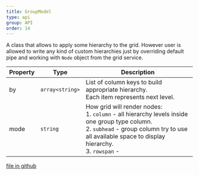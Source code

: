 ```yaml
---
title: GroupModel
type: api
group: API
order: 14
---
```

A class that allows to apply some hierarchy to the grid.
However user is allowed to write any kind of custom hierarchies just by overriding default pipe and
working with `Node` object from the grid service.

Property|Type|Description
---|---|---
by|`array<string>`|List of column keys to build appropriate hierarchy.<br />Each item represents next level.
mode|`string`|How grid will render nodes:<br />1. `column` - all hierarchy levels inside one group type column.<br />2. `subhead` - group column try to use all available space to display hierarchy.<br />3. `rowspan` -

[file in github](https://github.com/qgrid/ng2/core/group.model.js)
